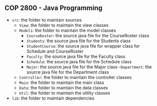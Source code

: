 ## COP 2800 - Java Programming

- `src`: the folder to maintain sources
    - `View`: the folder to maintain the view classes
    - `Models`: the folder to maintain the model classes
        - `CourseRoster`: the source java file for the CourseRoster class
        - `Students`: the source java file for the Students class
        - `StudentCourse`: the source java file for wrapper class for Schedule and CourseRoster
        - `Faculty`: the source java file for the Faculty class
        - `Schedule`: the source java file for the Schedule class
        - `Major`: the source java file for the Major class
        -`Department`: the source java file for the Department class
    - `Controller`: the folder to maintain the controller classes
    - `Main`: the folder to maintain the main class
    - `Data`: the folder to maintain the data classes
    - `Util`: the folder to maintain the utility classes
- `lib`: the folder to maintain dependencies